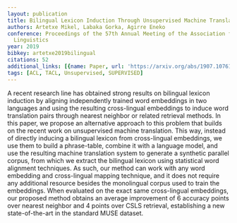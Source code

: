 ```yaml
---
layout: publication
title: Bilingual Lexicon Induction Through Unsupervised Machine Translation
authors: Artetxe Mikel, Labaka Gorka, Agirre Eneko
conference: Proceedings of the 57th Annual Meeting of the Association for Computational
  Linguistics
year: 2019
bibkey: artetxe2019bilingual
citations: 52
additional_links: [{name: Paper, url: 'https://arxiv.org/abs/1907.10761'}]
tags: [ACL, TACL, Unsupervised, SUPERVISED]
---
```

A recent research line has obtained strong results on bilingual lexicon
induction by aligning independently trained word embeddings in two languages
and using the resulting cross-lingual embeddings to induce word translation
pairs through nearest neighbor or related retrieval methods. In this paper, we
propose an alternative approach to this problem that builds on the recent work
on unsupervised machine translation. This way, instead of directly inducing a
bilingual lexicon from cross-lingual embeddings, we use them to build a
phrase-table, combine it with a language model, and use the resulting machine
translation system to generate a synthetic parallel corpus, from which we
extract the bilingual lexicon using statistical word alignment techniques. As
such, our method can work with any word embedding and cross-lingual mapping
technique, and it does not require any additional resource besides the
monolingual corpus used to train the embeddings. When evaluated on the exact
same cross-lingual embeddings, our proposed method obtains an average
improvement of 6 accuracy points over nearest neighbor and 4 points over CSLS
retrieval, establishing a new state-of-the-art in the standard MUSE dataset.